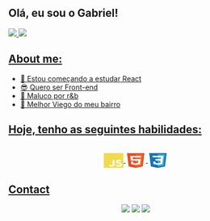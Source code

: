 ## Olá, eu sou o Gabriel! 

<div>
  <a href="https://github.com/gabrielcardosodev">
  <img height="160em" src="https://github-readme-stats.vercel.app/api?username=gabrielcardosodev&show_icons=true&theme=dark&include_all_commits=true&count_private=true"/>
  <img height="160em" src="https://github-readme-stats.vercel.app/api/top-langs/?username=gabrielcardosodev&layout=compact&langs_count=7&theme=dark"/>
</div>

## About me:
- 🌱 Estou começando a estudar React
- 😎 Quero ser Front-end
- 💬 Maluco por r&b
- 🤔 Melhor Viego do meu bairro

  
 ## Hoje, tenho as seguintes habilidades:
  <div style="display: inline_block" align="center"><br>
  <img align="center" alt="Rafa-Js" height="30" width="40" src="https://raw.githubusercontent.com/devicons/devicon/master/icons/javascript/javascript-plain.svg">
  <img align="center" alt="Rafa-HTML" height="30" width="40" src="https://raw.githubusercontent.com/devicons/devicon/master/icons/html5/html5-original.svg">
  <img align="center" alt="Rafa-CSS" height="30" width="40" src="https://raw.githubusercontent.com/devicons/devicon/master/icons/css3/css3-original.svg">
</div>
  
 ## Contact
<div align="center">
  <a height="40" href="https://www.instagram.com/cardjoso/" target="blank"><img src="https://img.shields.io/badge/-Instagram-%23E4405F?style=for-the-badge&logo=instagram&logoColor=white"></a>
  <a height="40" href="https://www.linkedin.com/in/gabrielcardosodev/" target="blank"><img src="https://img.shields.io/badge/-LinkedIn-%230077B5?style=for-the-badge&logo=linkedin&logoColor=white"></a> 
  <a height="40" href="https://www.twitter.com/cardjoso/" target="blank"><img src="https://img.shields.io/badge/Twitter-1DA1F2?style=for-the-badge&logo=twitter&logoColor=white"></a>
</div>
